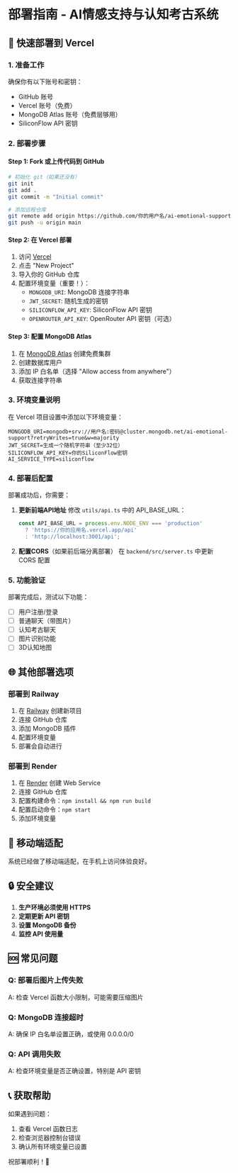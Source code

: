 # 部署指南 - AI情感支持与认知考古系统

## 🚀 快速部署到 Vercel

### 1. 准备工作

确保你有以下账号和密钥：
- GitHub 账号
- Vercel 账号（免费）
- MongoDB Atlas 账号（免费层够用）
- SiliconFlow API 密钥

### 2. 部署步骤

#### Step 1: Fork 或上传代码到 GitHub

```bash
# 初始化 git（如果还没有）
git init
git add .
git commit -m "Initial commit"

# 添加远程仓库
git remote add origin https://github.com/你的用户名/ai-emotional-support-chat.git
git push -u origin main
```

#### Step 2: 在 Vercel 部署

1. 访问 [Vercel](https://vercel.com)
2. 点击 "New Project"
3. 导入你的 GitHub 仓库
4. 配置环境变量（重要！）：
   - `MONGODB_URI`: MongoDB 连接字符串
   - `JWT_SECRET`: 随机生成的密钥
   - `SILICONFLOW_API_KEY`: SiliconFlow API 密钥
   - `OPENROUTER_API_KEY`: OpenRouter API 密钥（可选）

#### Step 3: 配置 MongoDB Atlas

1. 在 [MongoDB Atlas](https://www.mongodb.com/cloud/atlas) 创建免费集群
2. 创建数据库用户
3. 添加 IP 白名单（选择 "Allow access from anywhere"）
4. 获取连接字符串

### 3. 环境变量说明

在 Vercel 项目设置中添加以下环境变量：

```
MONGODB_URI=mongodb+srv://用户名:密码@cluster.mongodb.net/ai-emotional-support?retryWrites=true&w=majority
JWT_SECRET=生成一个随机字符串（至少32位）
SILICONFLOW_API_KEY=你的SiliconFlow密钥
AI_SERVICE_TYPE=siliconflow
```

### 4. 部署后配置

部署成功后，你需要：

1. **更新前端API地址**
   修改 `utils/api.ts` 中的 API_BASE_URL：
   ```typescript
   const API_BASE_URL = process.env.NODE_ENV === 'production' 
     ? 'https://你的应用名.vercel.app/api'
     : 'http://localhost:3001/api';
   ```

2. **配置CORS**（如果前后端分离部署）
   在 `backend/src/server.ts` 中更新 CORS 配置

### 5. 功能验证

部署完成后，测试以下功能：
- [ ] 用户注册/登录
- [ ] 普通聊天（带图片）
- [ ] 认知考古聊天
- [ ] 图片识别功能
- [ ] 3D认知地图

## 🌐 其他部署选项

### 部署到 Railway

1. 在 [Railway](https://railway.app) 创建新项目
2. 连接 GitHub 仓库
3. 添加 MongoDB 插件
4. 配置环境变量
5. 部署会自动进行

### 部署到 Render

1. 在 [Render](https://render.com) 创建 Web Service
2. 连接 GitHub 仓库
3. 配置构建命令：`npm install && npm run build`
4. 配置启动命令：`npm start`
5. 添加环境变量

## 📱 移动端适配

系统已经做了移动端适配，在手机上访问体验良好。

## 🔒 安全建议

1. **生产环境必须使用 HTTPS**
2. **定期更新 API 密钥**
3. **设置 MongoDB 备份**
4. **监控 API 使用量**

## 🆘 常见问题

### Q: 部署后图片上传失败
A: 检查 Vercel 函数大小限制，可能需要压缩图片

### Q: MongoDB 连接超时
A: 确保 IP 白名单设置正确，或使用 0.0.0.0/0

### Q: API 调用失败
A: 检查环境变量是否正确设置，特别是 API 密钥

## 📞 获取帮助

如果遇到问题：
1. 查看 Vercel 函数日志
2. 检查浏览器控制台错误
3. 确认所有环境变量已设置

祝部署顺利！🎉